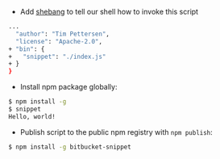 - Add [shebang](https://en.wikipedia.org/wiki/Shebang_(Unix)) to tell our shell how to invoke this script

```bash
...
  "author": "Tim Pettersen",
  "license": "Apache-2.0",
+ "bin": {
+   "snippet": "./index.js"
+ }
}
```

- Install npm package globally:

```bash
$ npm install -g
$ snippet
Hello, world!
```

- Publish script to the public npm registry with `npm publish`:

```bash
$ npm install -g bitbucket-snippet
```
